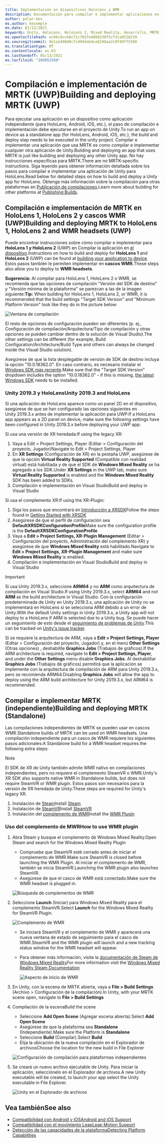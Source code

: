 ```yaml
---
title: Implementación en dispositivos Hololens y WMR
description: Documentación para compilar e implementar aplicaciones en varios dispositivos.
author: polar-kev
ms.author: kesemple
ms.date: 01/12/2021
keywords: Unity, HoloLens, HoloLens 2, Mixed Reality, desarrollo, MRTK, Visual Studio
ms.openlocfilehash: ec66c6ccb8cf1c702fed804230f5cf3ca0526139
ms.sourcegitcommit: 8e1a1d48d9c7cd94dab4ce6246aa2c0f49ff5308
ms.translationtype: MT
ms.contentlocale: es-ES
ms.lasthandoff: 05/13/2021
ms.locfileid: "109852560"
---
```

# <a name="building-and-deploying-mrtk-uwp"></a><span data-ttu-id="bb15e-104">Compilación e implementación de MRTK (UWP)</span><span class="sxs-lookup"><span data-stu-id="bb15e-104">Building and deploying MRTK (UWP)</span></span>

<span data-ttu-id="bb15e-105">Para ejecutar una aplicación en un dispositivo como aplicación independiente (para HoloLens, Android, iOS, etc.), el paso de compilación e implementación debe ejecutarse en el proyecto de Unity.</span><span class="sxs-lookup"><span data-stu-id="bb15e-105">To run an app on device as a standalone app (for HoloLens, Android, iOS, etc.), the build and deploy step needs to be executed in the unity project.</span></span> <span data-ttu-id="bb15e-106">Compilar e implementar una aplicación que usa MRTK es como compilar e implementar cualquier otra aplicación de Unity.</span><span class="sxs-lookup"><span data-stu-id="bb15e-106">Building and deploying an app that uses MRTK is just like building and deploying any other Unity app.</span></span> <span data-ttu-id="bb15e-107">No hay instrucciones específicas para MRTK.</span><span class="sxs-lookup"><span data-stu-id="bb15e-107">There are no MRTK-specific instructions.</span></span> <span data-ttu-id="bb15e-108">Siga leyendo para obtener información detallada sobre los pasos para compilar e implementar una aplicación de Unity para HoloLens.</span><span class="sxs-lookup"><span data-stu-id="bb15e-108">Read below for detailed steps on how to build and deploy a Unity app for HoloLens.</span></span> <span data-ttu-id="bb15e-109">Obtenga más información sobre la compilación para otras plataformas en [Publicación de compilaciones](https://docs.unity3d.com/Manual/PublishingBuilds.html).</span><span class="sxs-lookup"><span data-stu-id="bb15e-109">Learn more about building for other platforms at [Publishing Builds](https://docs.unity3d.com/Manual/PublishingBuilds.html).</span></span>

## <a name="building-and-deploying-mrtk-to-hololens-1-hololens-2-and-wmr-headsets-uwp"></a><span data-ttu-id="bb15e-110">Compilación e implementación de MRTK en HoloLens 1, HoloLens 2 y cascos WMR (UWP)</span><span class="sxs-lookup"><span data-stu-id="bb15e-110">Building and deploying MRTK to HoloLens 1, HoloLens 2 and WMR headsets (UWP)</span></span>

<span data-ttu-id="bb15e-111">Puede encontrar instrucciones sobre cómo compilar e implementar para **HoloLens 1** **y HoloLens 2** (UWP) en Compilar la aplicación en [el dispositivo](/windows/mixed-reality/mrlearning-base-ch1#build-your-application-to-your-device).</span><span class="sxs-lookup"><span data-stu-id="bb15e-111">Instructions on how to build and deploy for **HoloLens 1** and **HoloLens 2** (UWP) can be found at [building your application to device](/windows/mixed-reality/mrlearning-base-ch1#build-your-application-to-your-device).</span></span> <span data-ttu-id="bb15e-112">Estos pasos también le permiten implementar en **cascos WMR.**</span><span class="sxs-lookup"><span data-stu-id="bb15e-112">These steps also allow you to deploy to **WMR headsets**.</span></span>

<span data-ttu-id="bb15e-113">**Sugerencia:** Al compilar para HoloLens 1, HoloLens 2 o WMR, se recomienda que las opciones de compilación "Versión del SDK de destino" y "Versión mínima de la plataforma" se parezcan a las de la imagen siguiente:</span><span class="sxs-lookup"><span data-stu-id="bb15e-113">**Tip:** When building for HoloLens 1, HoloLens 2, or WMR, it is recommended that the build settings "Target SDK Version" and "Minimum Platform Version" look like they do in the picture below:</span></span>

![Ventana de compilación](../features/images/getting-started/BuildWindow.png)

<span data-ttu-id="bb15e-115">El resto de opciones de configuración pueden ser diferentes (p. ej., Configuración de compilación/Arquitectura/Tipo de compilación y otras opciones se pueden cambiar dentro de la solución de Visual Studio).</span><span class="sxs-lookup"><span data-stu-id="bb15e-115">The other settings can be different (for example, Build Configuration/Architecture/Build Type and others can always be changed inside the Visual Studio solution).</span></span>

<span data-ttu-id="bb15e-116">Asegúrese de que la lista desplegable de versión de SDK de destino incluya la opción "10.0.18362.0". En caso contrario, es necesario instalar el [Windows SDK más reciente](https://developer.microsoft.com/windows/downloads/windows-10-sdk).</span><span class="sxs-lookup"><span data-stu-id="bb15e-116">Make sure that the "Target SDK Version" dropdown includes the option "10.0.18362.0" - if this is missing, [the latest Windows SDK](https://developer.microsoft.com/windows/downloads/windows-10-sdk) needs to be installed.</span></span>

### <a name="unity-20193-and-hololens"></a><span data-ttu-id="bb15e-117">Unity 2019.3 y HoloLens</span><span class="sxs-lookup"><span data-stu-id="bb15e-117">Unity 2019.3 and HoloLens</span></span>

<span data-ttu-id="bb15e-118">Si una aplicación de HoloLens aparece como un panel 2D en el dispositivo, asegúrese de que se han configurado las opciones siguientes en Unity 2019.3.x antes de implementar la aplicación para UWP:</span><span class="sxs-lookup"><span data-stu-id="bb15e-118">If a HoloLens app appears as a 2D panel on device, make sure the following settings have been configured in Unity 2019.3.x before deploying your UWP app:</span></span>

<span data-ttu-id="bb15e-119">Si usa una versión de XR heredada:</span><span class="sxs-lookup"><span data-stu-id="bb15e-119">If using the legacy XR:</span></span>

1. <span data-ttu-id="bb15e-120">Vaya a Edit > Project Settings, Player (Editar > Configuración del proyecto, Jugador)</span><span class="sxs-lookup"><span data-stu-id="bb15e-120">Navigate to Edit > Project Settings, Player</span></span>
1. <span data-ttu-id="bb15e-121">En **XR Settings** (Configuración de XR) en la pestaña UWP, asegúrese de que la opción **Virtual Reality Supported** (Compatible con realidad virtual) está habilitada y de que el SDK de **Windows Mixed Reality** se ha agregado a los SDK.</span><span class="sxs-lookup"><span data-stu-id="bb15e-121">Under **XR Settings** in the UWP tab, make sure **Virtual Reality Supported** is enabled and the **Windows Mixed Reality** SDK has been added to SDKs.</span></span>
1. <span data-ttu-id="bb15e-122">Compilación e implementación en Visual Studio</span><span class="sxs-lookup"><span data-stu-id="bb15e-122">Build and deploy in Visual Studio</span></span>

<span data-ttu-id="bb15e-123">Si usa el complemento XR:</span><span class="sxs-lookup"><span data-stu-id="bb15e-123">If using the XR-Plugin:</span></span>

1. <span data-ttu-id="bb15e-124">Siga los pasos que encontrará en [Introducción a XRSDK](../configuration/getting-started-with-mrtk-and-xrsdk.md)</span><span class="sxs-lookup"><span data-stu-id="bb15e-124">Follow the steps found in [Getting Started with XRSDK](../configuration/getting-started-with-mrtk-and-xrsdk.md)</span></span>
1. <span data-ttu-id="bb15e-125">Asegúrese de que el perfil de configuración sea **DefaultXRSDKConfigurationProfile**</span><span class="sxs-lookup"><span data-stu-id="bb15e-125">Make sure the configuration profile is the **DefaultXRSDKConfigurationProfile**</span></span>
1. <span data-ttu-id="bb15e-126">Vaya a **Edit > Project Settings, XR-Plugin Management** (Editar > Configuración del proyecto, Administración del complemento XR) y asegúrese de que **Windows Mixed Reality** está habilitado.</span><span class="sxs-lookup"><span data-stu-id="bb15e-126">Navigate to **Edit > Project Settings, XR-Plugin Management** and make sure **Windows Mixed Reality** is enabled.</span></span>
1. <span data-ttu-id="bb15e-127">Compilación e implementación en Visual Studio</span><span class="sxs-lookup"><span data-stu-id="bb15e-127">Build and deploy in Visual Studio</span></span>

>[!IMPORTANT]
> <span data-ttu-id="bb15e-128">Si usa Unity 2019.3.x, seleccione **ARM64** y no **ARM** como arquitectura de compilación en Visual Studio.</span><span class="sxs-lookup"><span data-stu-id="bb15e-128">If using Unity 2019.3.x, select **ARM64** and not **ARM** as the build architecture in Visual Studio.</span></span> <span data-ttu-id="bb15e-129">Con la configuración predeterminada de Unity en Unity 2019.3.x, una aplicación de Unity no se implementará en HoloLens si se selecciona ARM debido a un error de Unity.</span><span class="sxs-lookup"><span data-stu-id="bb15e-129">With the default Unity settings in Unity 2019.3.x, a Unity app will not deploy to a HoloLens if ARM is selected due to a Unity bug.</span></span> <span data-ttu-id="bb15e-130">Se puede hacer un seguimiento de esto desde el [seguimiento de problemas de Unity](https://issuetracker.unity3d.com/issues/enabling-graphics-jobs-in-2019-dot-3-x-results-in-a-crash-or-nothing-rendering-on-hololens-2).</span><span class="sxs-lookup"><span data-stu-id="bb15e-130">This can be tracked on [Unity's issue tracker](https://issuetracker.unity3d.com/issues/enabling-graphics-jobs-in-2019-dot-3-x-results-in-a-crash-or-nothing-rendering-on-hololens-2).</span></span>
>
> <span data-ttu-id="bb15e-131">Si se requiere la arquitectura de ARM, vaya a **Edit > Project Settings, Player** (Editar > Configuración del proyecto, Jugador) y, en el menú **Other Settings** (Otras opciones) , deshabilite **Graphics Jobs** (Trabajos de gráficos).</span><span class="sxs-lookup"><span data-stu-id="bb15e-131">If the ARM architecture is required, navigate to **Edit > Project Settings, Player**, and under the **Other Settings** menu disable **Graphics Jobs**.</span></span> <span data-ttu-id="bb15e-132">Al deshabilitar **Graphics Jobs** (Trabajos de gráficos) permitirá que la aplicación se implemente con la arquitectura de compilación de ARM para Unity 2019.3.x, pero se recomienda ARM64.</span><span class="sxs-lookup"><span data-stu-id="bb15e-132">Disabling **Graphics Jobs** will allow the app to deploy using the ARM build architecture for Unity 2019.3.x, but ARM64 is recommended.</span></span>

## <a name="building-and-deploying-mrtk-standalone"></a><span data-ttu-id="bb15e-133">Compilar e implementar MRTK (independiente)</span><span class="sxs-lookup"><span data-stu-id="bb15e-133">Building and deploying MRTK (Standalone)</span></span>

<span data-ttu-id="bb15e-134">Las compilaciones independientes de MRTK se pueden usar en cascos WMR.</span><span class="sxs-lookup"><span data-stu-id="bb15e-134">Standalone builds of MRTK can be used on WMR headsets.</span></span> <span data-ttu-id="bb15e-135">Una compilación independiente para un casco de WMR requiere los siguientes pasos adicionales:</span><span class="sxs-lookup"><span data-stu-id="bb15e-135">A Standalone build for a WMR headset requires the following extra steps:</span></span>

> [!NOTE]
> <span data-ttu-id="bb15e-136">El SDK de XR de Unity también admite WMR nativo en compilaciones independientes, pero no requiere el complemento SteamVR o WMR.</span><span class="sxs-lookup"><span data-stu-id="bb15e-136">Unity's XR SDK also supports native WMR in Standalone builds, but does not require SteamVR or WMR plugin.</span></span> <span data-ttu-id="bb15e-137">Estos pasos son necesarios para la versión de XR heredada de Unity.</span><span class="sxs-lookup"><span data-stu-id="bb15e-137">These steps are required for Unity's legacy XR.</span></span>

1. <span data-ttu-id="bb15e-138">Instalación de [Steam](https://store.steampowered.com/about/)</span><span class="sxs-lookup"><span data-stu-id="bb15e-138">Install [Steam](https://store.steampowered.com/about/)</span></span>
1. <span data-ttu-id="bb15e-139">Instalación de [SteamVR](https://store.steampowered.com/app/250820/SteamVR/)</span><span class="sxs-lookup"><span data-stu-id="bb15e-139">Install [SteamVR](https://store.steampowered.com/app/250820/SteamVR/)</span></span>
1. <span data-ttu-id="bb15e-140">Instalación del [complemento de WMR](https://store.steampowered.com/app/719950/Windows_Mixed_Reality_for_SteamVR/)</span><span class="sxs-lookup"><span data-stu-id="bb15e-140">Install the [WMR Plugin](https://store.steampowered.com/app/719950/Windows_Mixed_Reality_for_SteamVR/)</span></span>

### <a name="how-to-use-wmr-plugin"></a><span data-ttu-id="bb15e-141">Uso del complemento de MWR</span><span class="sxs-lookup"><span data-stu-id="bb15e-141">How to use WMR plugin</span></span>

1. <span data-ttu-id="bb15e-142">Abra Steam y busque el complemento de Windows Mixed Reality.</span><span class="sxs-lookup"><span data-stu-id="bb15e-142">Open Steam and search for the Windows Mixed Reality Plugin</span></span>
    - <span data-ttu-id="bb15e-143">Compruebe que SteamVR esté cerrado antes de iniciar el complemento de WMR.</span><span class="sxs-lookup"><span data-stu-id="bb15e-143">Make sure SteamVR is closed before launching the WMR Plugin.</span></span> <span data-ttu-id="bb15e-144">Al iniciar el complemento de WMR, también se inicia SteamVR.</span><span class="sxs-lookup"><span data-stu-id="bb15e-144">Launching the WMR plugin also launches SteamVR.</span></span>
    - <span data-ttu-id="bb15e-145">Asegúrese de que el casco de WMR está conectado.</span><span class="sxs-lookup"><span data-stu-id="bb15e-145">Make sure the WMR headset is plugged in.</span></span>

    ![Búsqueda de complementos de WMR](../features/images/build-deploy/WMR/SteamSearchWMRPlugin.png)

1. <span data-ttu-id="bb15e-147">Seleccione **Launch** (Iniciar) para Windows Mixed Reality para el complemento SteamVR.</span><span class="sxs-lookup"><span data-stu-id="bb15e-147">Select **Launch** for the Windows Mixed Reality for SteamVR Plugin.</span></span>

    ![Complemento de WMR](../features/images/build-deploy/WMR/WMRPlugin.png)

    - <span data-ttu-id="bb15e-149">Se iniciará SteamVR y el complemento de WMR y aparecerá una nueva ventana de estado de seguimiento para el casco de WMR.</span><span class="sxs-lookup"><span data-stu-id="bb15e-149">SteamVR and the WMR plugin will launch and a new tracking status window for the WMR headset will appear.</span></span>
    - <span data-ttu-id="bb15e-150">Para obtener más información, visite la [documentación de Steam de Windows Mixed Reality](https://support.microsoft.com/help/4053622/windows-10-play-steamvr-games-in-windows-mixed-reality)</span><span class="sxs-lookup"><span data-stu-id="bb15e-150">For more information visit the [Windows Mixed Reality Steam Documentation](https://support.microsoft.com/help/4053622/windows-10-play-steamvr-games-in-windows-mixed-reality)</span></span>

        ![Aspecto de inicio de WMR](../features/images/build-deploy/WMR/WMRPluginActive.png)

1. <span data-ttu-id="bb15e-152">En Unity, con la escena de MRTK abierta, vaya a **File > Build Settings** (Archivo > Configuración de la compilación).</span><span class="sxs-lookup"><span data-stu-id="bb15e-152">In Unity, with your MRTK scene open, navigate to **File > Build Settings**</span></span>

1. <span data-ttu-id="bb15e-153">Compilación de la escena</span><span class="sxs-lookup"><span data-stu-id="bb15e-153">Build the scene</span></span>
    - <span data-ttu-id="bb15e-154">Seleccione **Add Open Scene** (Agregar escena abierta).</span><span class="sxs-lookup"><span data-stu-id="bb15e-154">Select **Add Open Scene**</span></span>
    - <span data-ttu-id="bb15e-155">Asegúrese de que la plataforma sea **Standalone** (Independiente).</span><span class="sxs-lookup"><span data-stu-id="bb15e-155">Make sure the Platform is **Standalone**</span></span>
    - <span data-ttu-id="bb15e-156">Seleccione **Build** (Compilar).</span><span class="sxs-lookup"><span data-stu-id="bb15e-156">Select **Build**</span></span>
    - <span data-ttu-id="bb15e-157">Elija la ubicación de la nueva compilación en el Explorador de archivos</span><span class="sxs-lookup"><span data-stu-id="bb15e-157">Choose the location for the new build in File Explorer</span></span>

    ![Configuración de compilación para plataformas independientes](../features/images/build-deploy/WMR/BuildSettingsStandaloneUnity.png)

1. <span data-ttu-id="bb15e-159">Se creará un nuevo archivo ejecutable de Unity. Para iniciar la aplicación, selecciónelo en el Explorador de archivos.</span><span class="sxs-lookup"><span data-stu-id="bb15e-159">A new Unity executable will be created, to launch your app select the Unity executable in File Explorer.</span></span>

    ![Unity en el Explorador de archivos](../features/images/build-deploy/WMR/FileExplorerUnityExe.png)

## <a name="see-also"></a><span data-ttu-id="bb15e-161">Vea también</span><span class="sxs-lookup"><span data-stu-id="bb15e-161">See also</span></span>

- [<span data-ttu-id="bb15e-162">Compatibilidad con Android y iOS</span><span class="sxs-lookup"><span data-stu-id="bb15e-162">Android and iOS Support</span></span>](using-ar-foundation.md)
- [<span data-ttu-id="bb15e-163">Compatibilidad con el movimiento Leap</span><span class="sxs-lookup"><span data-stu-id="bb15e-163">Leap Motion Support</span></span>](leap-motion-mrtk.md)
- [<span data-ttu-id="bb15e-164">Detección de las capacidades de la plataforma</span><span class="sxs-lookup"><span data-stu-id="bb15e-164">Detecting Platform Capabilities</span></span>](detecting-platform-capabilities.md)